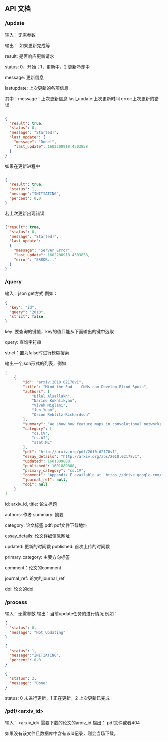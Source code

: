 ## API 文档

### /update

输入：无需参数

输出：
如果更新完成等

result: 是否响应更新请求

status: 0，开始；1，更新中，2 更新冷却中

message: 更新信息

lastupdate: 上次更新的各项信息

其中：message：上次更新信息 last_update:上次更新时间 error:上次更新的错误

```json

{
  "result": true,
  "status": 0,
  "message": "Started!",
  "last_update": {
    "message": "Done!",
    "last_update": 1602208918.4503858
  }
}

```

如果在更新进程中

```json

{
  "result": true,
  "status": 1,
  "message":"INITIATING",
  "percent": 0.0
}
```

若上次更新出现错误

```json

{"result": true,
  "status": 0,
  "message": "Started!",
  "last_update":
  {
    "message": "Server Error",
    "last_update": 1602208918.4503858,
    "error": "ERROR..."
  }
}
```

### /query

输入：json get方式
例如：

```json
{
  "key": "id",
  "query": "2010",
  "strict": false
}
```

key: 要查询的键值，key的值只能从下面输出的键中选取

query: 查询字符串

strict：置为false时进行模糊搜索

输出一个json形式的列表，例如

```json
[
    {
        "id": "arxiv:2010.02178v1",
        "title": "Mind the Pad -- CNNs can Develop Blind Spots",
        "authors": [
            "Bilal Alsallakh",
            "Narine Kokhlikyan",
            "Vivek Miglani",
            "Jun Yuan",
            "Orion Reblitz-Richardson"
        ],
        "summary": "We show how feature maps in convolutional networks are susceptible to spatialbias. Due to a combination of architectural choices, the activation at certainlocations is systematically elevated or weakened. The major source of this biasis the padding mechanism. Depending on several aspects of convolutionarithmetic, this mechanism can apply the padding unevenly, leading toasymmetries in the learned weights. We demonstrate how such bias can bedetrimental to certain tasks such as small object detection: the activation issuppressed if the stimulus lies in the impacted area, leading to blind spotsand misdetection. We propose solutions to mitigate spatial bias and demonstratehow they can improve model accuracy.",
        "category": [
            "cs.CV",
            "cs.AI",
            "stat.ML"
        ],
        "pdf": "http://arxiv.org/pdf/2010.02178v1",
        "essay_details": "http://arxiv.org/abs/2010.02178v1",
        "updated": 1601889888,
        "published": 1601889888,
        "primary_category": "cs.CV",
        "comment": "Appendix E available at  https://drive.google.com/file/d/1bIvRQJIBwJbKTfpg0hNaFX2ThuuDO8PU/view?usp=sharing",
        "journal_ref": null,
        "doi": null
    }
]
```

id: arxiv_id, title: 论文标题

authors: 作者 summary: 摘要

category: 论文标签 pdf: pdf文件下载地址

essay_details: 论文详细信息网址

updated: 更新的时间戳 published: 首次上传的时间戳

primary_category: 主要方向标签

comment：论文的comment

journal_ref: 论文的journal_ref

doi: 论文的doi

### /process

输入：无需参数
输出：当前update任务的进行情况
例如：

```json
{
  "status": 0,
  "message": "Not Updating"
}
```

```json
{
  "status": 1,
  "message":"INITIATING",
  "percent": 0.0
}
```

```json
{
  "status": 2,
  "message": "Done"
}
```

status: 0 未进行更新，1 正在更新，2 上次更新已完成

### /pdf/<arxiv_id>

输入：<arxiv_id> 需要下载的论文的arxiv_id
输出： pdf文件或者404

如果没有该文件且数据库中含有该id记录，则会当场下载。
